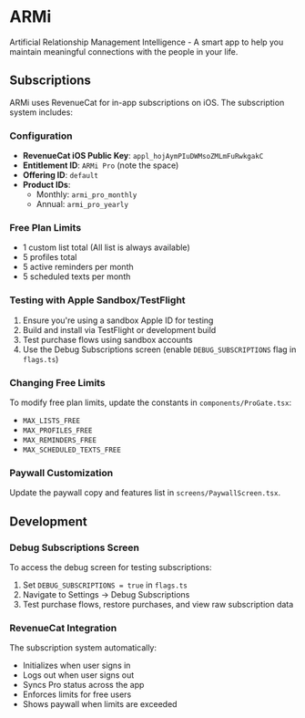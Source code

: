# ARMi

Artificial Relationship Management Intelligence - A smart app to help you maintain meaningful connections with the people in your life.

## Subscriptions

ARMi uses RevenueCat for in-app subscriptions on iOS. The subscription system includes:

### Configuration
- **RevenueCat iOS Public Key**: `appl_hojAymPIuDWMsoZMLmFuRwkgakC`
- **Entitlement ID**: `ARMi Pro` (note the space)
- **Offering ID**: `default`
- **Product IDs**: 
  - Monthly: `armi_pro_monthly`
  - Annual: `armi_pro_yearly`

### Free Plan Limits
- 1 custom list total (All list is always available)
- 5 profiles total
- 5 active reminders per month
- 5 scheduled texts per month

### Testing with Apple Sandbox/TestFlight
1. Ensure you're using a sandbox Apple ID for testing
2. Build and install via TestFlight or development build
3. Test purchase flows using sandbox accounts
4. Use the Debug Subscriptions screen (enable `DEBUG_SUBSCRIPTIONS` flag in `flags.ts`)

### Changing Free Limits
To modify free plan limits, update the constants in `components/ProGate.tsx`:
- `MAX_LISTS_FREE`
- `MAX_PROFILES_FREE` 
- `MAX_REMINDERS_FREE`
- `MAX_SCHEDULED_TEXTS_FREE`

### Paywall Customization
Update the paywall copy and features list in `screens/PaywallScreen.tsx`.

## Development

### Debug Subscriptions Screen
To access the debug screen for testing subscriptions:
1. Set `DEBUG_SUBSCRIPTIONS = true` in `flags.ts`
2. Navigate to Settings → Debug Subscriptions
3. Test purchase flows, restore purchases, and view raw subscription data

### RevenueCat Integration
The subscription system automatically:
- Initializes when user signs in
- Logs out when user signs out
- Syncs Pro status across the app
- Enforces limits for free users
- Shows paywall when limits are exceeded
